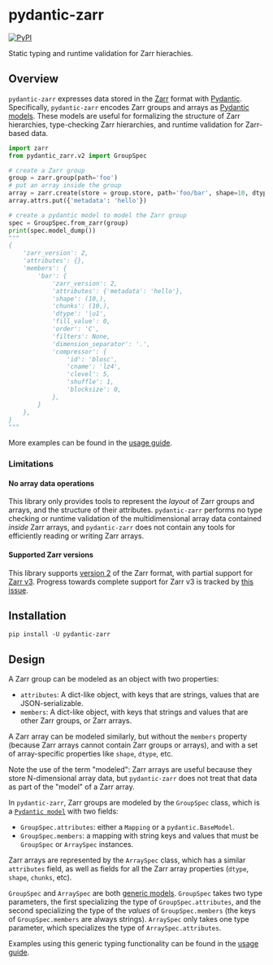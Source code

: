 # pydantic-zarr

[![PyPI](https://img.shields.io/pypi/v/pydantic-zarr)](https://pypi.python.org/pypi/pydantic-zarr)

Static typing and runtime validation for Zarr hierachies.

## Overview

`pydantic-zarr` expresses data stored in the [Zarr](https://zarr.readthedocs.io/en/stable/) format with [Pydantic](https://docs.pydantic.dev/1.10/). Specifically, `pydantic-zarr` encodes Zarr groups and arrays as [Pydantic models](https://docs.pydantic.dev/1.10/usage/models/). These models are useful for formalizing the structure of Zarr hierarchies, type-checking Zarr hierarchies, and runtime validation for Zarr-based data.


```python
import zarr
from pydantic_zarr.v2 import GroupSpec

# create a Zarr group
group = zarr.group(path='foo')
# put an array inside the group
array = zarr.create(store = group.store, path='foo/bar', shape=10, dtype='uint8')
array.attrs.put({'metadata': 'hello'})

# create a pydantic model to model the Zarr group
spec = GroupSpec.from_zarr(group)
print(spec.model_dump())
"""
{
    'zarr_version': 2,
    'attributes': {},
    'members': {
        'bar': {
            'zarr_version': 2,
            'attributes': {'metadata': 'hello'},
            'shape': (10,),
            'chunks': (10,),
            'dtype': '|u1',
            'fill_value': 0,
            'order': 'C',
            'filters': None,
            'dimension_separator': '.',
            'compressor': {
                'id': 'blosc',
                'cname': 'lz4',
                'clevel': 5,
                'shuffle': 1,
                'blocksize': 0,
            },
        }
    },
}
"""
```

More examples can be found in the [usage guide](usage_zarr_v2.md).

### Limitations

#### No array data operations
This library only provides tools to represent the *layout* of Zarr groups and arrays, and the structure of their attributes. `pydantic-zarr` performs no type checking or runtime validation of the multidimensional array data contained *inside* Zarr arrays, and `pydantic-zarr` does not contain any tools for efficiently reading or writing Zarr arrays.

#### Supported Zarr versions

This library supports [version 2](https://zarr.readthedocs.io/en/stable/spec/v2.html) of the Zarr format, with partial support for [Zarr v3](https://zarr-specs.readthedocs.io/en/latest/v3/core/v3.0.html). Progress towards complete support for Zarr v3 is tracked by [this issue](https://github.com/d-v-b/pydantic-zarr/issues/3).


## Installation

`pip install -U pydantic-zarr`

## Design

A Zarr group can be modeled as an object with two properties:

- `attributes`: A dict-like object, with keys that are strings, values that are JSON-serializable.
- `members`: A dict-like object, with keys that strings and values that are other Zarr groups, or Zarr arrays.

A Zarr array can be modeled similarly, but without the `members` property (because Zarr arrays cannot contain Zarr groups or arrays), and with a set of array-specific properties like `shape`, `dtype`, etc.

Note the use of the term "modeled": Zarr arrays are useful because they store N-dimensional array data, but `pydantic-zarr` does not treat that data as part of the "model" of a Zarr array.

In `pydantic-zarr`, Zarr groups are modeled by the `GroupSpec` class, which is a [`Pydantic model`](https://docs.pydantic.dev/latest/concepts/models/) with two fields:

- `GroupSpec.attributes`: either a `Mapping` or a `pydantic.BaseModel`.
- `GroupSpec.members`: a mapping with string keys and values that must be `GroupSpec` or `ArraySpec` instances.

Zarr arrays are represented by the `ArraySpec` class, which has a similar `attributes` field, as well as fields for all the Zarr array properties (`dtype`, `shape`, `chunks`, etc).

`GroupSpec` and `ArraySpec` are both [generic models](https://docs.pydantic.dev/1.10/usage/models/#generic-models). `GroupSpec` takes two type parameters, the first specializing the type of `GroupSpec.attributes`, and the second specializing the type of the *values* of `GroupSpec.members` (the keys of `GroupSpec.members` are always strings). `ArraySpec` only takes one type parameter, which specializes the type of `ArraySpec.attributes`.

Examples using this generic typing functionality can be found in the [usage guide](usage_zarr_v2.md#using-generic-types).

